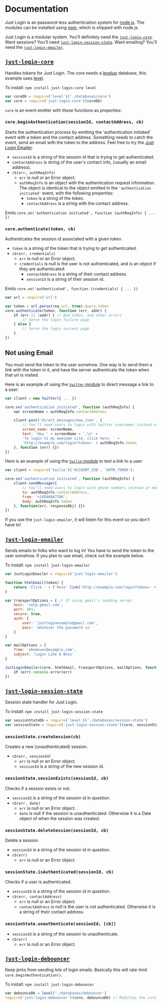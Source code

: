 # Documentation

Just Login is an password-less authentication system for [node.js][node]. The modules can be installed using [npm][npm], which is shipped with node.js.

Just Login is a modular system. You'll definitely need the [`just-login-core`][jlc]. Want sessions? You'll need [`just-login-session-state`][jlss]. Want emailing? You'll need the [`just-login-emailer`][jle].

## [`just-login-core`][jlc]

Handles tokens for Just Login. The core needs a [levelup][levelup] database, this example uses [level][level].

To install: `npm install just-login-core level`

```js
var coreDb = require('level')('./databases/core')
var core = require('just-login-core')(coreDb)
```

`core` is an event emitter with these functions as properties:

### `core.beginAuthentication(sessionId, contactAddress, cb)`

Starts the authentication process by emitting the 'authentication initiated' event with a token and the contact address. Something needs to catch the event, send an email with the token to the address. Feel free to try the [Just Login Emailer][jle].

- `sessionId` is a string of the session id that is trying to get authenticated.
- `contactAddress` is string of the user's contact info, (usually an email address).
- `cb(err, authReqInfo)`
	- `err` is null or an Error object.
	- `authReqInfo` is an object with the authentication request information. The object is identical to the object emitted in the `'authentication initiated'` event, with the following properties:
		- `token` is a string of the token.
		- `contactAddress` is a string with the contact address.

Emits `core.on('authentication initiated', function (authReqInfo) { ... })`

### `core.authenticate(token, cb)`

Authenticates the session id associated with a given token.

- `token` is a string of the token that is trying to get authenticated.
- `cb(err, credentials)`
	- `err` is null or an Error object.
	- `credentials` is null is the user is not authenticated, and is an object if they are authenticated:
		- `contactAddress` is a string of their contact address.
		- `sessionId` is a string of their session id.

Emits `core.on('authenticated', function (credentials) { ... })`

```js
var url = require('url')

var token = url.parse(req.url, true).query.token
core.authenticate(token, function (err, addr) {
	if (err || !addr) { // Bad token, and other errors
		// Serve the login failure page
	} else {
		// Serve the login success page
	}
})
```

## Not using Email

You must send the token to the user somehow. One way is to send them a link with the token in it, and have the server authenticate the token when that url is visited.

Here is an example of using the [`twitter` module](https://www.npmjs.com/package/twitter) to direct message a link to a user:

```js
var client = new Twitter({ ... })

core.on('authentication initiated', function (authReqInfo) {
	var screenName = authReqInfo.contactAddress

	client.post('direct_messages/new.json', {
		// You'll need users to login with twitter usernames instead of email addresses
		screen_name: screenName,
		text: 'Hey ' + screenName + ',\n' +
		'To login to my awesome site, click here: ' +
		'http://example.com/login?token=' + authReqInfo.token
	}, function (err) {})
})
```

Here is an example of using the [`twilio` module](https://www.npmjs.com/package/twilio) to text a link to a user:

```js
var client = require('twilio')('ACCOUNT_SID', 'AUTH_TOKEN');

core.on('authentication initiated', function (authReqInfo) {
	client.sendMessage({
		// You'll need users to login with phone numbers instead of email addresses
		to: authReqInfo.contactAddress,
		from: '+14506667788',
		body: authReqInfo.token
	}, function(err, responseObj) {})
})
```

If you use the `just-login-emailer`, it will listen for this event so you don't have to!

## [`just-login-emailer`][jle]

Sends emails to folks who want to log in! You have to send the token to the user somehow. If you plan to use email, check out the example below.

To install: `npm install just-login-emailer`

```js
var JustLoginEmailer = require('just-login-emailer')

function htmlEmail(token) {
	return 'Click ' + ('here'.link('http://example.com/login?token=' + token)) + ' to login like a boss.'
}

var transportOptions = { // If using gmail's sending server
	host: 'smtp.gmail.com',
	port: 465,
	secure: true,
	auth: {
		user: 'justloginexample@gmail.com',
		pass: 'whatever the password is'
	}
}

var mailOptions = {
	from: 'whomever@example.com',
	subject: 'Login Like A Boss'
}

JustLoginEmailer(core, htmlEmail, transportOptions, mailOptions, function (err) {
	if (err) console.error(err)
})
```

## [`just-login-session-state`][jlss]

Session state handler for Just Login.

To install: `npm install just-login-session-state`

```js
var sessionStateDb = require('level')('./databases/session-state')
var sessionState = require('just-login-session-state')(core, sessionStateDb, [options])
```

### `sessionState.createSession(cb)`

Creates a new (unauthenticated) session.

- `cb(err, sessionId)`
	- `err` is null or an Error object.
	- `sessionId` is a string of the new session id.

### `sessionState.sessionExists(sessionId, cb)`

Checks if a session exists or not.

- `sessionId` is a string of the session id in question.
- `cb(err, date)`
	- `err` is null or an Error object.
	- `date` is null if the session is unauthenticated. Otherwise it is a Date object of when the session was created.

### `sessionState.deleteSession(sessionId, cb)`

Delete a session.

- `sessionId` is a string of the session id in question.
- `cb(err)`
	- `err` is null or an Error object.

### `sessionState.isAuthenticated(sessionId, cb)`

Checks if a user is authenticated.

- `sessionId` is a string of the session id in question.
- `cb(err, contactAddress)`
	- `err` is null or an Error object.
	- `contactAddress` is null is the user is not authenticated. Otherwise it is a string of their contact address.

### `sessionState.unauthenticate(sessionId, [cb])`

- `sessionId` is a string of the session to unauthenticate.
- `cb(err)`
	- `err` is null or an Error object.

## [`just-login-debouncer`][jld]

Keep jerks from sending lots of login emails. Basically this will rate-limit `core.beginAuthentication()`.

To install: `npm install just-login-debouncer`

```js
var debounceDb = level('./databases/debouncer')
require('just-login-debouncer')(core, debounceDb) // Modifies the core
```


[jlc]: https://github.com/coding-in-the-wild/just-login-core
[jld]: https://github.com/coding-in-the-wild/just-login-debouncer
[jlss]: https://github.com/coding-in-the-wild/just-login-session-state
[jle]: https://github.com/coding-in-the-wild/just-login-emailer
[levelup]: https://github.com/rvagg/node-levelup
[level]: https://github.com/rvagg/node-levelup
[node]: https://nodejs.org/en/download/
[npm]: http://npmjs.org
